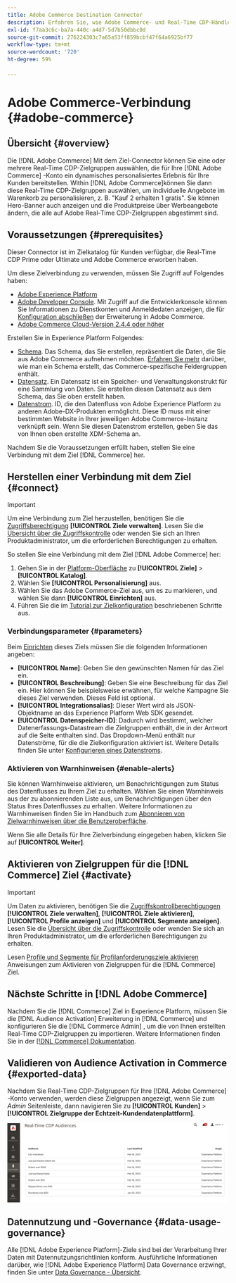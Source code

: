 ```yaml
---
title: Adobe Commerce Destination Connector
description: Erfahren Sie, wie Adobe Commerce- und Real-Time CDP-Händler das Einkaufserlebnis personalisieren können, indem sie hochrelevante Site-Inhalte und -Promotions bereitstellen, die auf in Real-Time CDP erstellte und verwaltete Kundenzielgruppen zugeschnitten sind.
exl-id: f7aa3c6c-ba7a-440c-a4d7-5d7b50dbbc0d
source-git-commit: 276224303c7a65a53ff859bcbf47f64a6925bf77
workflow-type: tm+mt
source-wordcount: '720'
ht-degree: 59%

---
```


# Adobe Commerce-Verbindung {#adobe-commerce}

## Übersicht {#overview}

Die [!DNL Adobe Commerce] Mit dem Ziel-Connector können Sie eine oder mehrere Real-Time CDP-Zielgruppen auswählen, die für Ihre [!DNL Adobe Commerce] -Konto ein dynamisches personalisiertes Erlebnis für Ihre Kunden bereitstellen. Within [!DNL Adobe Commerce]können Sie dann diese Real-Time CDP-Zielgruppen auswählen, um individuelle Angebote im Warenkorb zu personalisieren, z. B. &quot;Kauf 2 erhalten 1 gratis&quot;. Sie können Hero-Banner auch anzeigen und die Produktpreise über Werbeangebote ändern, die alle auf Adobe Real-Time CDP-Zielgruppen abgestimmt sind.

## Voraussetzungen {#prerequisites}

Dieser Connector ist im Zielkatalog für Kunden verfügbar, die Real-Time CDP Prime oder Ultimate und Adobe Commerce erworben haben.

Um diese Zielverbindung zu verwenden, müssen Sie Zugriff auf Folgendes haben:

- [Adobe Experience Platform](https://experience.adobe.com/)
- [Adobe Developer Console](https://developer.adobe.com/developer-console/docs/guides/getting-started/). Mit Zugriff auf die Entwicklerkonsole können Sie Informationen zu Dienstkonten und Anmeldedaten anzeigen, die für [Konfiguration abschließen](https://experienceleague.adobe.com/docs/commerce-admin/customers/customers-menu/audience-activation.html#configure-the-extension) der Erweiterung in Adobe Commerce.
- [Adobe Commerce Cloud-Version 2.4.4 oder höher](https://business.adobe.com/de/products/magento/magento-commerce.html)

Erstellen Sie in Experience Platform Folgendes:

- [Schema](../../../xdm/schema/composition.md). Das Schema, das Sie erstellen, repräsentiert die Daten, die Sie aus Adobe Commerce aufnehmen möchten. [Erfahren Sie mehr](https://experienceleague.adobe.com/docs/commerce-merchant-services/experience-platform-connector/fundamentals/update-xdm.html?lang=de) darüber, wie man ein Schema erstellt, das Commerce-spezifische Feldergruppen enthält.
- [Datensatz](../../../catalog/datasets/user-guide.md#create). Ein Datensatz ist ein Speicher- und Verwaltungskonstrukt für eine Sammlung von Daten. Sie erstellen diesen Datensatz aus dem Schema, das Sie oben erstellt haben.
- [Datenstrom](../../../edge/datastreams/overview.md#create). ID, die den Datenfluss von Adobe Experience Platform zu anderen Adobe-DX-Produkten ermöglicht. Diese ID muss mit einer bestimmten Website in Ihrer jeweiligen Adobe Commerce-Instanz verknüpft sein. Wenn Sie diesen Datenstrom erstellen, geben Sie das von Ihnen oben erstellte XDM-Schema an.

Nachdem Sie die Voraussetzungen erfüllt haben, stellen Sie eine Verbindung mit dem Ziel [!DNL Commerce] her.

## Herstellen einer Verbindung mit dem Ziel {#connect}

>[!IMPORTANT]
> 
>Um eine Verbindung zum Ziel herzustellen, benötigen Sie die [Zugriffsberechtigung](/help/access-control/home.md#permissions) **[!UICONTROL Ziele verwalten]**. Lesen Sie die [Übersicht über die Zugriffskontrolle](/help/access-control/ui/overview.md) oder wenden Sie sich an Ihren Produktadministrator, um die erforderlichen Berechtigungen zu erhalten.

So stellen Sie eine Verbindung mit dem Ziel [!DNL Adobe Commerce] her:

1. Gehen Sie in der [Platform-Oberfläche](https://experience.adobe.com/platform/) zu **[!UICONTROL Ziele]** > **[!UICONTROL Katalog]**.
1. Wählen Sie **[!UICONTROL Personalisierung]** aus.
1. Wählen Sie das Adobe Commerce-Ziel aus, um es zu markieren, und wählen Sie dann **[!UICONTROL Einrichten]** aus.
1. Führen Sie die im [Tutorial zur Zielkonfiguration](../../ui/connect-destination.md) beschriebenen Schritte aus.

### Verbindungsparameter {#parameters}

Beim [Einrichten](../../ui/connect-destination.md) dieses Ziels müssen Sie die folgenden Informationen angeben:

- **[!UICONTROL Name]**: Geben Sie den gewünschten Namen für das Ziel ein.
- **[!UICONTROL Beschreibung]**: Geben Sie eine Beschreibung für das Ziel ein. Hier können Sie beispielsweise erwähnen, für welche Kampagne Sie dieses Ziel verwenden. Dieses Feld ist optional.
- **[!UICONTROL Integrationsalias]**: Dieser Wert wird als JSON-Objektname an das Experience Platform Web SDK gesendet.
- **[!UICONTROL Datenspeicher-ID]**: Dadurch wird bestimmt, welcher Datenerfassungs-Datastream die Zielgruppen enthält, die in der Antwort auf die Seite enthalten sind. Das Dropdown-Menü enthält nur Datenströme, für die die Zielkonfiguration aktiviert ist. Weitere Details finden Sie unter [Konfigurieren eines Datenstroms](../../../edge/datastreams/overview.md).

### Aktivieren von Warnhinweisen {#enable-alerts}

Sie können Warnhinweise aktivieren, um Benachrichtigungen zum Status des Datenflusses zu Ihrem Ziel zu erhalten. Wählen Sie einen Warnhinweis aus der zu abonnierenden Liste aus, um Benachrichtigungen über den Status Ihres Datenflusses zu erhalten. Weitere Informationen zu Warnhinweisen finden Sie im Handbuch zum [Abonnieren von Zielwarnhinweisen über die Benutzeroberfläche](../../ui/alerts.md).

Wenn Sie alle Details für Ihre Zielverbindung eingegeben haben, klicken Sie auf **[!UICONTROL Weiter]**.

## Aktivieren von Zielgruppen für die [!DNL Commerce] Ziel {#activate}

>[!IMPORTANT]
> 
>Um Daten zu aktivieren, benötigen Sie die [Zugriffskontrollberechtigungen](/help/access-control/home.md#permissions) **[!UICONTROL Ziele verwalten]**, **[!UICONTROL Ziele aktivieren]**, **[!UICONTROL Profile anzeigen]** und **[!UICONTROL Segmente anzeigen]**. Lesen Sie die [Übersicht über die Zugriffskontrolle](/help/access-control/ui/overview.md) oder wenden Sie sich an Ihren Produktadministrator, um die erforderlichen Berechtigungen zu erhalten.

Lesen [Profile und Segmente für Profilanforderungsziele aktivieren](../../ui/activate-edge-personalization-destinations.md) Anweisungen zum Aktivieren von Zielgruppen für die [!DNL Commerce] Ziel.

## Nächste Schritte in [!DNL Adobe Commerce]

Nachdem Sie die [!DNL Commerce] Ziel in Experience Platform, müssen Sie die [!DNL Audience Activation] Erweiterung in [!DNL Commerce] und konfigurieren Sie die [!DNL Commerce Admin] , um die von Ihnen erstellten Real-Time CDP-Zielgruppen zu importieren. Weitere Informationen finden Sie in der [[!DNL Commerce] Dokumentation](https://experienceleague.adobe.com/docs/commerce-admin/customers/customers-menu/audience-activation.html).

## Validieren von Audience Activation in Commerce {#exported-data}

Nachdem Sie Real-Time CDP-Zielgruppen für Ihre [!DNL Adobe Commerce] -Konto verwenden, werden diese Zielgruppen angezeigt, wenn Sie zum _Admin_ Seitenleiste, dann navigieren Sie zu **[!UICONTROL Kunden]** > **[!UICONTROL Zielgruppe der Echtzeit-Kundendatenplattform]**.

![Dashboard für Real-Time CDP-Zielgruppen](../../assets/catalog/personalization/adobe-commerce/audience-library.png)

## Datennutzung und -Governance {#data-usage-governance}

Alle [!DNL Adobe Experience Platform]-Ziele sind bei der Verarbeitung Ihrer Daten mit Datennutzungsrichtlinien konform. Ausführliche Informationen darüber, wie [!DNL Adobe Experience Platform] Data Governance erzwingt, finden Sie unter [Data Governance - Übersicht](/help/data-governance/home.md).
